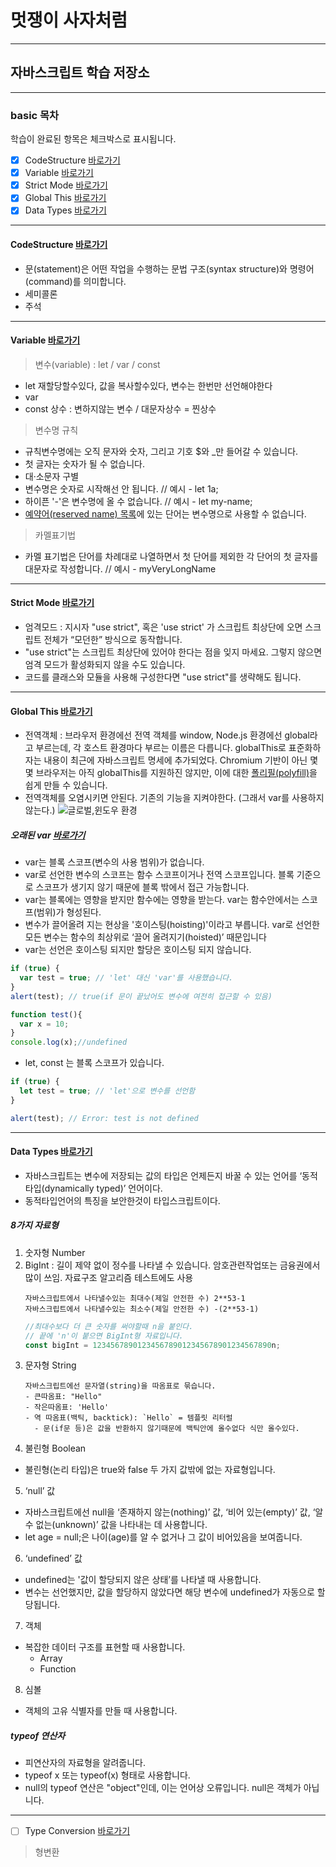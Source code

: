 # 멋쟁이 사자처럼
---
## 자바스크립트 학습 저장소

---

### basic 목차
학습이 완료된 항목은 체크박스로 표시됩니다.

- [x] CodeStructure [바로가기](https://ko.javascript.info/structure)
- [x] Variable [바로가기](https://ko.javascript.info/variables)
- [x] Strict Mode [바로가기](https://ko.javascript.info/strict-mode)
- [x] Global This [바로가기](https://ko.javascript.info/global-object)
- [x] Data Types [바로가기](https://ko.javascript.info/global-object)

---

#### CodeStructure [바로가기](https://ko.javascript.info/structure)
- 문(statement)은 어떤 작업을 수행하는 문법 구조(syntax structure)와 명령어(command)를 의미합니다.
- 세미콜론
- 주석

---

#### Variable [바로가기](https://ko.javascript.info/variables)
> 변수(variable) : let / var / const

- let 재할당할수있다, 값을 복사할수있다, 변수는 한번만 선언해야한다
- var
- const 상수 : 변하지않는 변수 / 대문자상수 = 찐상수


> 변수명 규칙 
  - 규칙변수명에는 오직 문자와 숫자, 그리고 기호 $와 _만 들어갈 수 있습니다.
  - 첫 글자는 숫자가 될 수 없습니다.
  - 대·소문자 구별
  - 변수명은 숫자로 시작해선 안 됩니다. // 예시 - let 1a;
  - 하이픈 '-'은 변수명에 올 수 없습니다. // 예시 - let my-name;
  - [예약어(reserved name) 목록](https://developer.mozilla.org/en-US/docs/Web/JavaScript/Reference/Lexical_grammar#keywords)에 있는 단어는 변수명으로 사용할 수 없습니다. 


>카멜표기법
- 카멜 표기법은 단어를 차례대로 나열하면서 첫 단어를 제외한 각 단어의 첫 글자를 대문자로 작성합니다. // 예시 - myVeryLongName

---

#### Strict Mode [바로가기](https://ko.javascript.info/strict-mode)
- 엄격모드 : 지시자 "use strict", 혹은 'use strict' 가 스크립트 최상단에 오면 스크립트 전체가 “모던한” 방식으로 동작합니다.
- "use strict"는 스크립트 최상단에 있어야 한다는 점을 잊지 마세요. 그렇지 않으면 엄격 모드가 활성화되지 않을 수도 있습니다.
- 코드를 클래스와 모듈을 사용해 구성한다면 "use strict"를 생략해도 됩니다.


---


#### Global This [바로가기](https://ko.javascript.info/global-object)
- 전역객체 : 브라우저 환경에선 전역 객체를 window, Node.js 환경에선 global라고 부르는데, 각 호스트 환경마다 부르는 이름은 다릅니다. globalThis로 표준화하자는 내용이 최근에 자바스크립트 명세에 추가되었다. Chromium 기반이 아닌 몇몇 브라우저는 아직 globalThis를 지원하진 않지만, 이에 대한 [폴리필(polyfill)](https://happysisyphe.tistory.com/49)을 쉽게 만들 수 있습니다.
- 전역객체를 오염시키면 안된다. 기존의 기능을 지켜야한다. (그래서 var를 사용하지 않는다.)
![글로벌,윈도우 환경](https://github.com/yenaf/lion-javascript/assets/115360074/ff376650-eb77-4206-82d9-dea4746fe6a2)


##### 오래된 var [바로가기](https://ko.javascript.info/var)
- var는 블록 스코프(변수의 사용 범위)가 없습니다.
- var로 선언한 변수의 스코프는 함수 스코프이거나 전역 스코프입니다. 블록 기준으로 스코프가 생기지 않기 때문에 블록 밖에서 접근 가능합니다.
- var는 블록에는 영향을 받지만 함수에는 영향을 받는다. var는 함수안에서는 스코프(범위)가 형성된다.
- 변수가 끌어올려 지는 현상을 '호이스팅(hoisting)'이라고 부릅니다. var로 선언한 모든 변수는 함수의 최상위로 ‘끌어 올려지기(hoisted)’ 때문입니다
- var는 선언은 호이스팅 되지만 할당은 호이스팅 되지 않습니다.
```js
if (true) {
  var test = true; // 'let' 대신 'var'를 사용했습니다.
}
alert(test); // true(if 문이 끝났어도 변수에 여전히 접근할 수 있음)

function test(){
  var x = 10;
}
console.log(x);//undefined
```

- let, const 는 블록 스코프가 있습니다.
```js
if (true) {
  let test = true; // 'let'으로 변수를 선언함
}

alert(test); // Error: test is not defined
```
---

#### Data Types [바로가기](https://ko.javascript.info/global-object)
- 자바스크립트는 변수에 저장되는 값의 타입은 언제든지 바꿀 수 있는 언어를 ‘동적 타입(dynamically typed)’ 언어이다.
- 동적타입언어의 특징을 보안한것이 타입스크립트이다.
##### 8가지 자료형
  1. 숫자형 Number
  2. BigInt  : 길이 제약 없이 정수를 나타낼 수 있습니다.
  암호관련작업또는 금융권에서 많이 쓰임. 자료구조 알고리즘 테스트에도 사용
      ```
      자바스크립트에서 나타낼수있는 최대수(제일 안전한 수) 2**53-1
      자바스크립트에서 나타낼수있는 최소수(제일 안전한 수) -(2**53-1)
      ```
      ```js
      //최대수보다 더 큰 숫자를 써야할때 n을 붙인다.
      // 끝에 'n'이 붙으면 BigInt형 자료입니다.
      const bigInt = 1234567890123456789012345678901234567890n;
      ```
  3. 문자형 String
      ```
      자바스크립트에선 문자열(string)을 따옴표로 묶습니다.
      - 큰따옴표: "Hello"
      - 작은따옴표: 'Hello'
      - 역 따옴표(백틱, backtick): `Hello` = 템플릿 리터럴
        - 문(if문 등)은 값을 반환하지 않기때문에 백틱안에 올수없다 식만 올수있다.
      ```
  4. 불린형 Boolean
  - 불린형(논리 타입)은 true와 false 두 가지 값밖에 없는 자료형입니다.

  5. ‘null’ 값
  - 자바스크립트에선 null을 ‘존재하지 않는(nothing)’ 값, ‘비어 있는(empty)’ 값, ‘알 수 없는(unknown)’ 값을 나타내는 데 사용합니다.
  - let age = null;은 나이(age)를 알 수 없거나 그 값이 비어있음을 보여줍니다.

  6. ‘undefined’ 값
  - undefined는 '값이 할당되지 않은 상태’를 나타낼 때 사용합니다.
  - 변수는 선언했지만, 값을 할당하지 않았다면 해당 변수에 undefined가 자동으로 할당됩니다.

  7. 객체
  - 복잡한 데이터 구조를 표현할 때 사용합니다.
    - Array
    - Function

  8. 심볼
  - 객체의 고유 식별자를 만들 때 사용합니다.


##### typeof 연산자
- 피연산자의 자료형을 알려줍니다.
- typeof x 또는 typeof(x) 형태로 사용합니다.
- null의 typeof 연산은 "object"인데, 이는 언어상 오류입니다. null은 객체가 아닙니다.


---

- [ ] Type Conversion [바로가기](https://ko.javascript.info/type-conversions)
> 형변환